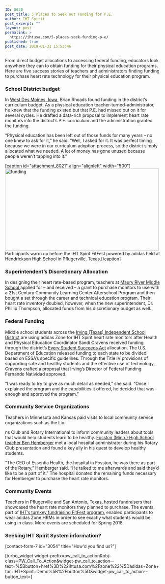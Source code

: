 ```yaml
---
ID: 8020
post_title: 5 Places to Seek out Funding for P.E.
author: IHT Spirit
post_excerpt: ""
layout: post
permalink: >
  https://ihtusa.com/5-places-seek-funding-p-e/
published: true
post_date: 2018-01-31 15:53:46
---
```

<span style="font-weight: 400;">From direct budget allocations to accessing federal funding, educators look anywhere they can to obtain funding for their physical education programs. Here are five success stories of teachers and administrators finding funding to purchase heart rate technology for their physical education program.</span>
<h3><b>School District budget</b></h3>
<span style="font-weight: 400;">In </span><a href="https://ihtusa.com/west-des-moines-schools-switch-heart-rate-technology/"><span style="font-weight: 400;">West Des Moines, Iowa</span></a><span style="font-weight: 400;">, Brian Rhoads found funding in the district’s curriculum budget. As a physical education teacher-turned-administrator, he knew that the funding existed but that P.E. had missed out on it for several cycles. He drafted a data-rich proposal to implement heart rate monitors into the district’s P.E. curriculum and the administration granted the funding.</span>

<span style="font-weight: 400;">“Physical education has been left out of those funds for many years – no one knew to ask for it,” he said. “Well, I asked for it. It was perfect timing because we were in our curriculum adoption process, so the district simply allocated what we needed. A lot of money has gone unused because people weren’t tapping into it.”</span><!--more-->

[caption id="attachment_8021" align="alignleft" width="500"]<a href="https://ihtusa.com/wp-content/uploads/2018/01/fundingjournal.jpg"><img class="wp-image-8021" src="https://ihtusa.com/wp-content/uploads/2018/01/fundingjournal-300x161.jpg" alt="funding" width="500" height="268" /></a> Participants warm up before the IHT Spirit FitFest powered by adidas held at Hendrickson High School in Pflugerville, Texas.[/caption]
<h3><b>Superintendent’s Discretionary Allocation</b></h3>
<span style="font-weight: 400;">In designing their heart rate-based program, teachers at </span><a href="https://ihtusa.com/maury-river-middle-adds-spirit-system/"><span style="font-weight: 400;">Maury River Middle School </span></a><span style="font-weight: 400;">applied for – and received – a grant to purchase monitors to use with a 21</span><span style="font-weight: 400;">st</span><span style="font-weight: 400;"> Century Community Learning Center Afterschool Program and then bought a set through the career and technical education program. Their heart rate inventory doubled, however, when the new superintendent, Dr. Phillip Thompson, allocated funds from his discretionary budget as well.</span>
<h3><b>Federal Funding</b></h3>
<span style="font-weight: 400;">Middle school students across the </span><a href="https://ihtusa.com/irving-isd-hpe-coordinator-accesses-essa-title-iv-funding/"><span style="font-weight: 400;">Irving (Texas) Independent School District</span></a><span style="font-weight: 400;"> are using adidas Zone for IHT Spirit heart rate monitors after Health and Physical Education Coordinator Sandi Cravens received funding through the district’s </span><a href="https://www.ed.gov/essa?src=ft"><span style="font-weight: 400;">Every Student Succeeds Act</span></a><span style="font-weight: 400;"> allocation. The U.S. Department of Education released funding to each state to be divided based on ESSA’s specific guidelines. Through the Title IV provisions of supporting safe and healthy students and the effective use of technology, Cravens crafted a proposal that Irving’s Director of Federal Funding Fernando Natividad approved. </span>

<span style="font-weight: 400;">“I was ready to try to give as much detail as needed,” she said. “Once I explained the program and the capabilities it offered, he decided that was enough and approved the program.”</span>
<h3><b>Community Service Organizations</b></h3>
<span style="font-weight: 400;">Teachers in Minnesota and Kansas paid visits to local community service organizations such as the Lio</span>

<span style="font-weight: 400;">ns Club and Rotary International to inform community leaders about tools that would help students learn to be healthy. </span><a href="https://ihtusa.com/teacher-finds-funding-outside-comfort-zone/"><span style="font-weight: 400;">Fosston (Minn.) High School teacher Ben Hemberger</span></a><span style="font-weight: 400;"> met a local hospital administrator during his Rotary Club presentation and found a key ally in his quest to develop healthy students.</span>

<span style="font-weight: 400;">“The CEO of Essentia Health, the hospital in Fosston, he was there as part of the Rotary,” Hemberger said. “He talked to me afterwards and said they’d like to be a part of it.” The hospital donated the remaining funds necessary for Hemberger to purchase the heart rate monitors.</span>
<h3><b>Community Events</b></h3>
<span style="font-weight: 400;">Teachers in Pflugerville and San Antonio, Texas, hosted fundraisers that showcased the heart rate monitors they planned to purchase. The events, part of </span><a href="https://ihtusa.com/hendrickson-hosts-fitfest-fundraiser/"><span style="font-weight: 400;">IHT’s turnkey fundraising FitFest program</span></a><span style="font-weight: 400;">, enabled participants to wear adidas Zone HRMs in order to see exactly what students would be using in class. More events are scheduled for Spring 2018.</span>
<h3 class="article-newsletter-signup">Seeking IHT Spirit System information?</h3>
<p class="article-newsletter-signup">[contact-form-7 id="3054" title="How'd you find us?"]</p>
[turbo_widget widget-prefix=pw_call_to_action&obj-class=PW_Call_To_Action&widget-pw_call_to_action--text=%5Bbutton+href%3D%22ihtusa.com%2Fzone%22%5Dadidas+Zone+for+IHT+Spirit+Demo%5B%2Fbutton%5D&widget-pw_call_to_action--button_text=]